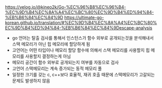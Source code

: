 https://velog.io/@kineo2k/Go-%EC%96%B8%EC%96%B4-%EC%9D%B4%EC%8A%A4%EC%BC%80%EC%9D%B4%ED%94%84-%EB%B6%84%EC%84%9D
https://ultimate-go-korean.github.io/translation/#%EC%9D%B4%EC%8A%A4%EC%BC%80%EC%9D%B4%ED%94%84-%EB%B6%84%EC%84%9Descape-analysis
- go 언어는 탈출 검사를 통해서 인스턴스가 함수 외부로 공개되는것을 분석해내서 스택 메모리가 아닌 힙 메모리에 할당하게 됨
- 고언어는 어떤 타입이나 메모리 할당 함수에 의해서 스택 메모리를 사용할지 힙 메모리를 사용할지 결정하는게 아님 
- 메모리 공간이 함수 외부로 공개되는지 여부를 자동으로 검사
- 고언어 스택메모리는 계속 증가되는 동적 메모리 풀 
- 일정한 크기를 갖는 c, c++보다 효율적, 재귀 호출 때문에 스택메모리가 고갈되는 문제도 발생하지 않음